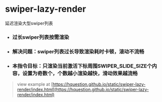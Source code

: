 # swiper-lazy-render
延迟渲染大型swiper列表
 
* ### 过长swiper列表按需渲染
* ### 解决问题：swiper列表过长导致渲染耗时卡顿，滚动不流畅
* ### 本指令目标：只渲染当前激活下标周围SWIPER_SLIDE_SIZE个内容，设置为奇数个，个数越小渲染越快，滑动效果越流畅
> view example at [https://hquestion.github.io/static/swiper-lazy-render/index.html](https://hquestion.github.io/static/swiper-lazy-render/index.html)